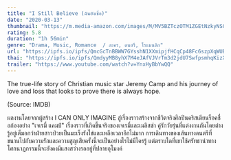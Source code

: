 ```yaml
---
title: "I Still Believe (ฉันยังเชื่อ)"
date: "2020-03-13"
thumbnail: "https://m.media-amazon.com/images/M/MV5BZTczOTM1ZGEtNzkyNS00NGRmLWI3YjEtZmRlOGZmMzgzNzU2XkEyXkFqcGdeQXVyMjMxOTE0ODA@._V1_UX182_CR0,0,182,268_AL_.jpg"
rating: 5.8
duration: "1h 56min"
genre: "Drama, Music, Romance  / ละคร, ดนตรี, โรแมนติก"
url: "https://ipfs.io/ipfs/QmcGcTnBBWW7GYsshN1XXmipjfHCqCp48Fc6szpXqWUBhs?filename=I.Still.Believe.2020.1080p.BluRay.H264.AAC-RARBG.mp4"
thai: "https://ipfs.io/ipfs/QmdyyMB8yhX7M4eJAfVJVrTm3d2jdU7SwfpsmhqKizXP9J?filename=I%20still%20believe%20Thai.vtt"
trailer: "https://www.youtube.com/watch?v=YnxHyBbYwQQ"
---
```


The true-life story of Christian music star Jeremy Camp and his journey of love and loss that looks to prove there is always hope.

(Source: IMDB)

ผลงานโดยจากผู้สร้าง I CAN ONLY IMAGINE สู่เรื่องราวสร้างจากชีวิตจริงศิลปินคริสเตียนร็อคชื่อก้องอย่าง "เจเรมี่ แคมป์" เรื่องราวที่เกิดขึ้นจริงของเจเรมี่และเมลิสซ่า คู่รักวัยรุ่นที่แต่งงานกันโดยต่างรู้อยู่เต็มอกว่าฝ่ายสาวป่วยเป็นมะเร็งรังไข่และเหลือเวลาอีกไม่มาก การเดินทางของเส้นทางดนตรีที่ขนานไปกับความรักและความสูญเสียครั้งนี้จะเป็นอย่างไรไม่มีใครรู้ แต่ตราบใดที่เขาใช้ศรัทธานำทาง โศกนาฏกรรมนี้จะยังคงมีแสงสว่างรออยู่ที่ปลายอุโมงค์
